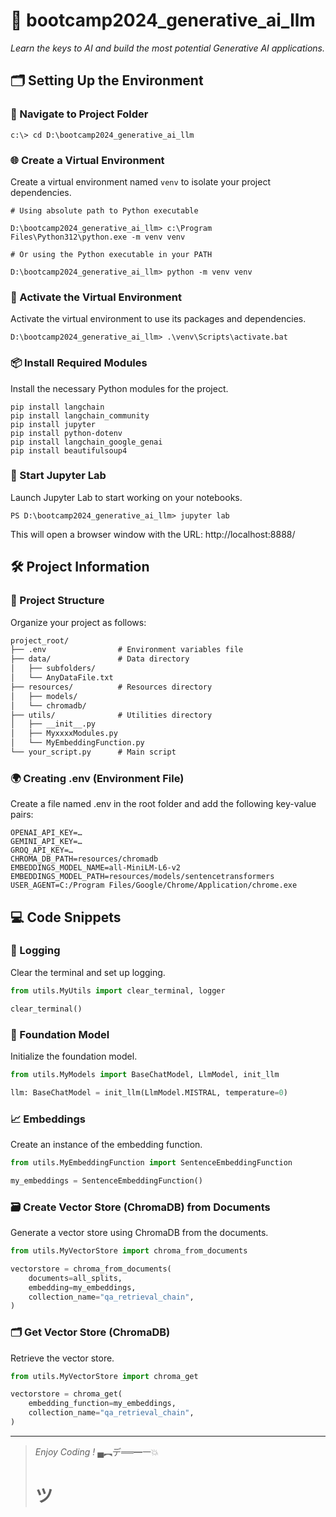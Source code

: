 # 🌟 bootcamp2024_generative_ai_llm

_Learn the keys to AI and build the most potential Generative AI applications._

## 🗂 Setting Up the Environment

### 📂 Navigate to Project Folder

```dos
c:\> cd D:\bootcamp2024_generative_ai_llm
```


### 🌐 Create a Virtual Environment

Create a virtual environment named ```venv``` to isolate your project dependencies.

```dos
# Using absolute path to Python executable

D:\bootcamp2024_generative_ai_llm> c:\Program Files\Python312\python.exe -m venv venv

# Or using the Python executable in your PATH

D:\bootcamp2024_generative_ai_llm> python -m venv venv
```

### 🔌 Activate the Virtual Environment

Activate the virtual environment to use its packages and dependencies.

```dos
D:\bootcamp2024_generative_ai_llm> .\venv\Scripts\activate.bat
```
 

### 📦 Install Required Modules

Install the necessary Python modules for the project.

```dos
pip install langchain
pip install langchain_community
pip install jupyter
pip install python-dotenv 
pip install langchain_google_genai
pip install beautifulsoup4
```

### 🚀 Start Jupyter Lab

Launch Jupyter Lab to start working on your notebooks.

```dos
PS D:\bootcamp2024_generative_ai_llm> jupyter lab
```

This will open a browser window with the URL: http://localhost:8888/

## 🛠 Project Information

### 📁 Project Structure

Organize your project as follows:

```markdown
project_root/
├── .env                # Environment variables file
├── data/               # Data directory
│   ├── subfolders/
│   └── AnyDataFile.txt
├── resources/          # Resources directory
│   ├── models/
│   └── chromadb/
├── utils/              # Utilities directory
│   ├── __init__.py
│   ├── MyxxxxModules.py
│   └── MyEmbeddingFunction.py
└── your_script.py      # Main script
```

### 🌍 Creating .env (Environment File)

Create a file named .env in the root folder and add the following key-value pairs:

```
OPENAI_API_KEY=…
GEMINI_API_KEY=…
GROQ_API_KEY=…
CHROMA_DB_PATH=resources/chromadb
EMBEDDINGS_MODEL_NAME=all-MiniLM-L6-v2
EMBEDDINGS_MODEL_PATH=resources/models/sentencetransformers
USER_AGENT=C:/Program Files/Google/Chrome/Application/chrome.exe
```

## 💻 Code Snippets

### 📝 Logging

Clear the terminal and set up logging.

```python
from utils.MyUtils import clear_terminal, logger

clear_terminal()
```

### 🤖 Foundation Model

Initialize the foundation model.

```python
from utils.MyModels import BaseChatModel, LlmModel, init_llm

llm: BaseChatModel = init_llm(LlmModel.MISTRAL, temperature=0)
```

### 📈 Embeddings

Create an instance of the embedding function.

```python
from utils.MyEmbeddingFunction import SentenceEmbeddingFunction

my_embeddings = SentenceEmbeddingFunction()
```

### 🗃️ Create Vector Store (ChromaDB) from Documents

Generate a vector store using ChromaDB from the documents.

```python
from utils.MyVectorStore import chroma_from_documents

vectorstore = chroma_from_documents(
    documents=all_splits, 
    embedding=my_embeddings, 
    collection_name="qa_retrieval_chain",
)
```

### 🗂️ Get Vector Store (ChromaDB)

Retrieve the vector store.

```python
from utils.MyVectorStore import chroma_get

vectorstore = chroma_get(
    embedding_function=my_embeddings,
    collection_name="qa_retrieval_chain",     
)
```



---

> _Enjoy Coding !_
> ▄︻デ══━一💥
> # ツ
